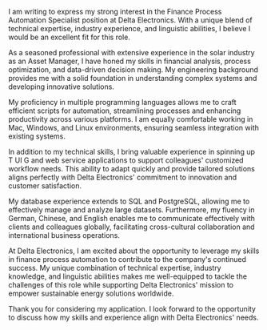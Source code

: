 I am writing to express my strong interest in the Finance Process Automation
 Specialist position at Delta Electronics. With a unique blend of technical
 expertise, industry experience, and linguistic abilities, I believe I would be
 an excellent fit for this role.

As a seasoned professional with extensive experience in the solar industry as an
 Asset Manager, I have honed my skills in financial analysis, process
 optimization, and data-driven decision making. My engineering background
 provides me with a solid foundation in understanding complex systems and
 developing innovative solutions.

My proficiency in multiple programming languages allows me to craft efficient
 scripts for automation, streamlining processes and enhancing productivity
 across various platforms. I am equally comfortable working in Mac, Windows, and
 Linux environments, ensuring seamless integration with existing systems.

In addition to my technical skills, I bring valuable experience in spinning up T
UI G and web service applications to support colleagues' customized workflow
 needs. This ability to adapt quickly and provide tailored solutions aligns
 perfectly with Delta Electronics' commitment to innovation and customer
 satisfaction.

My database experience extends to SQL and PostgreSQL, allowing me to effectively
 manage and analyze large datasets. Furthermore, my fluency in German, Chinese,
 and English enables me to communicate effectively with clients and colleagues
 globally, facilitating cross-cultural collaboration and international business
 operations.

At Delta Electronics, I am excited about the opportunity to leverage my skills
 in finance process automation to contribute to the company's continued success.
 My unique combination of technical expertise, industry knowledge, and
 linguistic abilities makes me well-equipped to tackle the challenges of this
 role while supporting Delta Electronics' mission to empower sustainable energy
 solutions worldwide.

Thank you for considering my application. I look forward to the opportunity to
 discuss how my skills and experience align with Delta Electronics' needs.
